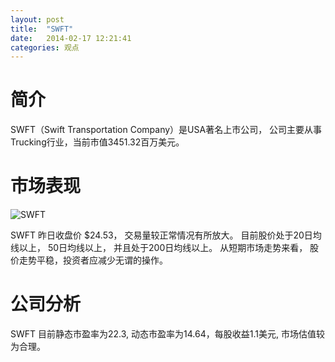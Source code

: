 ```yaml
---
layout: post
title:  "SWFT"
date:   2014-02-17 12:21:41
categories: 观点
---
```


# 简介
SWFT（Swift Transportation Company）是USA著名上市公司，
公司主要从事Trucking行业，当前市值3451.32百万美元。

# 市场表现

![SWFT](http://finviz.com/chart.ashx?t=SWFT&ty=c&ta=1&p=d&s=l)

SWFT 昨日收盘价 $24.53，
交易量较正常情况有所放大。
目前股价处于20日均线以上，
50日均线以上，
并且处于200日均线以上。
从短期市场走势来看，
股价走势平稳，投资者应减少无谓的操作。

# 公司分析
SWFT 目前静态市盈率为22.3, 动态市盈率为14.64，每股收益1.1美元,
市场估值较为合理。
